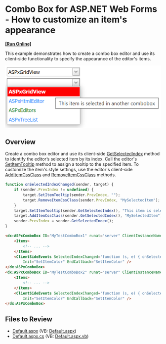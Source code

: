 # Combo Box for ASP.NET Web Forms - How to customize an item's appearance
<!-- run online -->
**[[Run Online]](https://codecentral.devexpress.com/e4100/)**
<!-- run online end -->

This example demonstrates how to create a combo box editor and use its client-side functionality to specify the appearance of the editor's items.

![Customize combo box items](comboBoxItems.png)

## Overview

Create a combo box editor and use its client-side [GetSelectedIndex](https://docs.devexpress.com/AspNet/js-ASPxClientComboBox.GetSelectedIndex) method to identify the editor’s selected item by its index. Call the editor's [SetItemTooltip](https://docs.devexpress.com/AspNet/js-ASPxClientComboBox.SetItemTooltip(index-tooltip)) method to assign a tooltip to the specified item. To customize the item's style settings, use the editor's client-side [AddItemCssClass](https://docs.devexpress.com/AspNet/js-ASPxClientComboBox.AddItemCssClass(index-className)) and [RemoveItemCssClass](https://docs.devexpress.com/AspNet/js-ASPxClientComboBox.RemoveItemCssClass(index-className)) methods.

```js
function onSelectedIndexChanged(sender, target) {
    if (sender.PrevIndex != undefined) {
        target.SetItemTooltip(sender.PrevIndex, "");
        target.RemoveItemCssClass(sender.PrevIndex, "MySelectedItem");
    }
    target.SetItemTooltip(sender.GetSelectedIndex(), "This item is selected in another combobox");
    target.AddItemCssClass(sender.GetSelectedIndex(), "MySelectedItem");
    sender.PrevIndex = sender.GetSelectedIndex();
}
```

```aspx
<dx:ASPxComboBox ID="MyTestComboBox1" runat="server" ClientInstanceName="combo1">
    <Items>
        <!-- ... -->
    </Items>
    <ClientSideEvents SelectedIndexChanged="function (s, e) { onSelectedIndexChanged(s, combo2); }"
        Init="SetItemColor" EndCallback="SetItemColor" />
</dx:ASPxComboBox>
<dx:ASPxComboBox ID="MyTestComboBox2" runat="server" ClientInstanceName="combo2">
    <Items>
        <!-- ... -->
    </Items>
    <ClientSideEvents SelectedIndexChanged="function (s, e) { onSelectedIndexChanged(s, combo1); }"
        Init="SetItemColor" EndCallback="SetItemColor" />
</dx:ASPxComboBox>
```

## Files to Review

* [Default.aspx](./CS/Default.aspx) (VB: [Default.aspx](./VB/Default.aspx))
* [Default.aspx.cs](./CS/Default.aspx.cs) (VB: [Default.aspx.vb](./VB/Default.aspx.vb))
